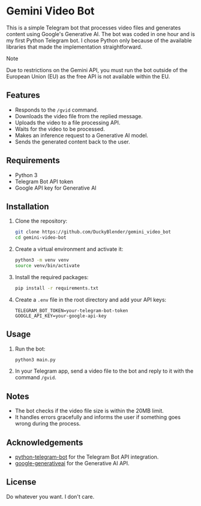 # Gemini Video Bot

This is a simple Telegram bot that processes video files and generates content using Google's Generative AI. The bot was coded in one hour and is my first Python Telegram bot. I chose Python only because of the available libraries that made the implementation straightforward.

> [!NOTE]
> Due to restrictions on the Gemini API, you must run the bot outside of the European Union (EU) as the free API is not available within the EU.

## Features

- Responds to the `/gvid` command.
- Downloads the video file from the replied message.
- Uploads the video to a file processing API.
- Waits for the video to be processed.
- Makes an inference request to a Generative AI model.
- Sends the generated content back to the user.

## Requirements

- Python 3
- Telegram Bot API token
- Google API key for Generative AI

## Installation

1. Clone the repository:

    ```sh
    git clone https://github.com/DuckyBlender/gemini_video_bot
    cd gemini-video-bot
    ```

2. Create a virtual environment and activate it:

    ```sh
    python3 -m venv venv
    source venv/bin/activate
    ```

3. Install the required packages:

    ```sh
    pip install -r requirements.txt
    ```

4. Create a `.env` file in the root directory and add your API keys:

    ```
    TELEGRAM_BOT_TOKEN=your-telegram-bot-token
    GOOGLE_API_KEY=your-google-api-key
    ```

## Usage

1. Run the bot:

    ```sh
    python3 main.py
    ```

2. In your Telegram app, send a video file to the bot and reply to it with the command `/gvid`.

## Notes

- The bot checks if the video file size is within the 20MB limit.
- It handles errors gracefully and informs the user if something goes wrong during the process.

## Acknowledgements

- [python-telegram-bot](https://github.com/python-telegram-bot/python-telegram-bot) for the Telegram Bot API integration.
- [google-generativeai](https://github.com/google/generativeai) for the Generative AI API.

## License

Do whatever you want. I don't care.
